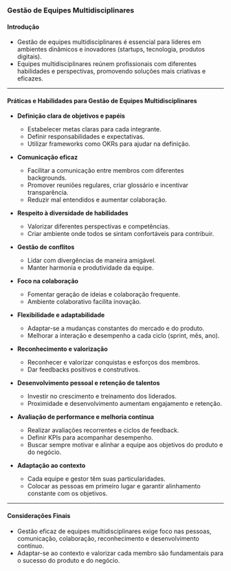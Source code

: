 ### Gestão de Equipes Multidisciplinares

#### Introdução

- Gestão de equipes multidisciplinares é essencial para líderes em ambientes dinâmicos e inovadores (startups, tecnologia, produtos digitais).
- Equipes multidisciplinares reúnem profissionais com diferentes habilidades e perspectivas, promovendo soluções mais criativas e eficazes.

---

#### Práticas e Habilidades para Gestão de Equipes Multidisciplinares

- **Definição clara de objetivos e papéis**

  - Estabelecer metas claras para cada integrante.
  - Definir responsabilidades e expectativas.
  - Utilizar frameworks como OKRs para ajudar na definição.

- **Comunicação eficaz**

  - Facilitar a comunicação entre membros com diferentes backgrounds.
  - Promover reuniões regulares, criar glossário e incentivar transparência.
  - Reduzir mal entendidos e aumentar colaboração.

- **Respeito à diversidade de habilidades**

  - Valorizar diferentes perspectivas e competências.
  - Criar ambiente onde todos se sintam confortáveis para contribuir.

- **Gestão de conflitos**

  - Lidar com divergências de maneira amigável.
  - Manter harmonia e produtividade da equipe.

- **Foco na colaboração**

  - Fomentar geração de ideias e colaboração frequente.
  - Ambiente colaborativo facilita inovação.

- **Flexibilidade e adaptabilidade**

  - Adaptar-se a mudanças constantes do mercado e do produto.
  - Melhorar a interação e desempenho a cada ciclo (sprint, mês, ano).

- **Reconhecimento e valorização**

  - Reconhecer e valorizar conquistas e esforços dos membros.
  - Dar feedbacks positivos e construtivos.

- **Desenvolvimento pessoal e retenção de talentos**

  - Investir no crescimento e treinamento dos liderados.
  - Proximidade e desenvolvimento aumentam engajamento e retenção.

- **Avaliação de performance e melhoria contínua**

  - Realizar avaliações recorrentes e ciclos de feedback.
  - Definir KPIs para acompanhar desempenho.
  - Buscar sempre motivar e alinhar a equipe aos objetivos do produto e do negócio.

- **Adaptação ao contexto**
  - Cada equipe e gestor têm suas particularidades.
  - Colocar as pessoas em primeiro lugar e garantir alinhamento constante com os objetivos.

---

#### Considerações Finais

- Gestão eficaz de equipes multidisciplinares exige foco nas pessoas, comunicação, colaboração, reconhecimento e desenvolvimento contínuo.
- Adaptar-se ao contexto e valorizar cada membro são fundamentais para o sucesso do produto e do negócio.
